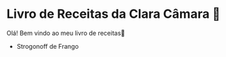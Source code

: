 # Livro de Receitas da Clara Câmara :book:

Olá! Bem vindo ao meu livro de receitas:haircut:

- Strogonoff de Frango
